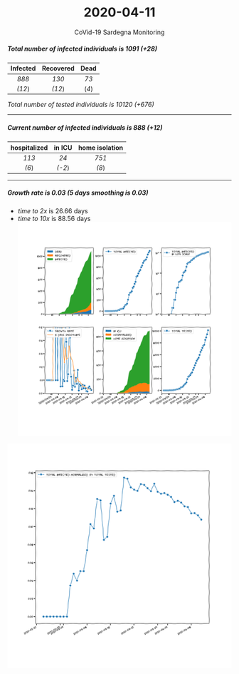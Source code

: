 <div align='center'>

# 2020-04-11
CoVid-19 Sardegna Monitoring
</div>

##### Total number of infected individuals is 1091 (+28)
Infected | Recovered | Dead
:---: | :---: | :---:
*888* | *130* | *73*
*(12*) | *(12*) | (*4*)

*Total number of tested individuals is 10120 (+676)*
***
##### Current number of infected individuals is 888 (+12)
hospitalized | in ICU | home isolation
:---: | :---: | :---:
*113* |*24* |*751*
*(6*) |*(-2*) |*(8*)
***
##### Growth rate is 0.03 (5 days smoothing is 0.03)
- *time to 2x* is 26.66 days
- *time to 10x* is 88.56 days
![stats][stats]

![infected_normalized][infected_normalized]

[stats]: stats_Sardegna.png
[infected_normalized]: infected_normalized_Sardegna.png

